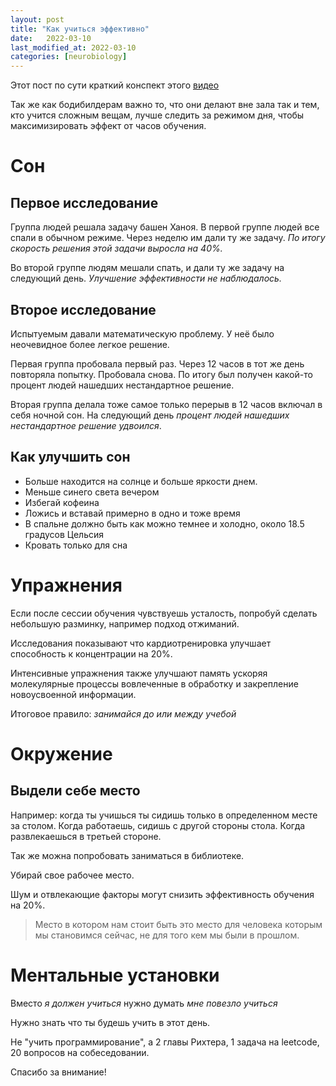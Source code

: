 ```yaml
---
layout: post
title: "Как учиться эффективно"
date:   2022-03-10
last_modified_at: 2022-03-10
categories: [neurobiology]
---
```


Этот пост по сути краткий конспект этого [видео](https://www.youtube.com/watch?v=FARXrLsBNJY)

Так же как бодибилдерам важно то, что они делают вне зала так и тем, кто учится сложным вещам, лучше следить за режимом дня, чтобы максимизировать эффект от часов обучения.

# Сон


## Первое исследование
Группа людей решала задачу башен Ханоя. В первой группе людей все спали в обычном режиме. Через неделю им дали ту же задачу. *По итогу скорость решения этой задачи выросла на 40%.*

Во второй группе людям мешали спать, и дали ту же задачу на следующий день. *Улучшение эффективности не наблюдалось.*

## Второе исследование
Испытуемым давали математическую проблему. У неё было неочевидное более легкое решение.

Первая группа пробовала первый раз. Через 12 часов в тот же день повторяла попытку. Пробовала снова. По итогу был получен какой-то процент людей нашедших нестандартное решение.

Вторая группа делала тоже самое только перерыв в 12 часов включал в себя ночной сон. На следующий день *процент людей нашедших нестандартное решение удвоился*.

## Как улучшить сон

- Больше находится на солнце и больше яркости днем.
- Меньше синего света вечером
- Избегай кофеина
- Ложись и вставай примерно в одно и тоже время
- В спальне должно быть как можно темнее и холодно, около 18.5 градусов Цельсия
- Кровать только для сна

# Упражнения

Если после сессии обучения чувствуешь усталость, попробуй сделать небольшую разминку, например подход отжиманий.

Исследования показывают что кардиотренировка улучшает способность к концентрации на 20%.

Интенсивные упражнения также улучшают память ускоряя молекулярные процессы вовлеченные в обработку и закрепление новоусвоенной информации.

Итоговое правило: *занимайся до или между учебой*

# Окружение

## Выдели себе место

Например: когда ты учишься ты сидишь только в определенном месте за столом. Когда работаешь, сидишь с другой стороны стола. Когда развлекаешься в третьей стороне.

Так же можна попробовать заниматься в библиотеке.

Убирай свое рабочее место.

Шум и отвлекающие факторы могут снизить эффективность обучения на 20%.

> Место в котором нам стоит быть это место для человека которым мы становимся сейчас, не для того кем мы были в прошлом.

# Ментальные установки

Вместо *я должен учиться* нужно думать *мне повезло учиться*

Нужно знать что ты будешь учить в этот день.

Не "учить программирование", а 2 главы Рихтера, 1 задача на leetcode, 20 вопросов на собеседовании.

Спасибо за внимание!

